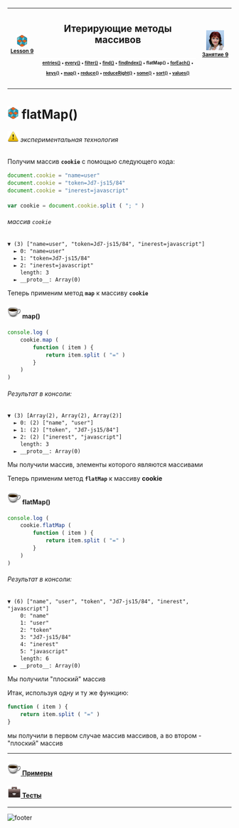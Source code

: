 [footer]: https://github.com/garevna/js-course/raw/master/images/a-level-ico.png?raw=true
[me]: https://raw.githubusercontent.com/garevna/a-level-js-lessons/master/ico/myPhoto-40.png "Ⓒ Irina Fylyppova ( garevna ) 2019"
[ico20]: https://raw.githubusercontent.com/garevna/a-level-js-lessons/master/ico/a-level-20.png
[ico25]: https://raw.githubusercontent.com/garevna/a-level-js-lessons/master/ico/a-level-25.png
[hw-30]: https://raw.githubusercontent.com/garevna/a-level-js-lessons/master/ico/briefcase-30.png
[cap-30]: https://raw.githubusercontent.com/garevna/a-level-js-lessons/master/ico/coffee-30.png
[warn-25]: https://raw.githubusercontent.com/garevna/a-level-js-lessons/master/ico/warning-25.png
[link-25]: https://raw.githubusercontent.com/garevna/a-level-js-lessons/master/ico/link-25.png
[err-20]: https://raw.githubusercontent.com/garevna/a-level-js-lessons/master/ico/no_entry-20.png
[err-25]: https://raw.githubusercontent.com/garevna/a-level-js-lessons/master/ico/no_entry-25.png
[err-30]: https://raw.githubusercontent.com/garevna/a-level-js-lessons/master/ico/no_entry-30.png
[space-800]: https://raw.githubusercontent.com/garevna/a-level-js-lessons/master/ico/space-800.png

| ![ico25] <br/><sup>[**Lesson&nbsp;9**](../lessons/lesson-09.md)</sup> | <h2>Итерирующие методы массивов</h2>![space-800]<sup><sup>[entries()](Array.prototype.entries.md) • [every()](Array.prototype.every.md) • [filter()](Array.prototype.filter.md) • [find()](Array.prototype.find.md) • [findIndex()](Array.prototype.findIndex.md) • flatMap() • [forEach()](Array.prototype.forEach.md) • [keys()](Array.prototype.keys.md) • [map()](Array.prototype.map.md) • [reduce()](Array.prototype.reduce.md) • [reduceRight()](Array.prototype.reduceRight.md) • [some()](Array.prototype.some.md) • [sort()](Array.prototype.sort.md) • [values()](Array.prototype.values.md)</sup></sup> | ![me] <br/><sup>[**Занятие&nbsp;9**](../lessons/lesson-09.md)</sup> |
|-|-|-|

___________________________________________________________________

# ![ico25] flatMap()

###### ![warn-25] экспериментальная технология

Получим массив **`cookie`** с помощью следующего кода:

```javascript
document.cookie = "name=user"
document.cookie = "token=Jd7-js15/84"
document.cookie = "inerest=javascript"

var cookie = document.cookie.split ( "; " )
```

###### массив `cookie`

```console
▼ (3) ["name=user", "token=Jd7-js15/84", "inerest=javascript"]
  ► 0: "name=user"
  ► 1: "token=Jd7-js15/84"
  ► 2: "inerest=javascript"
    length: 3
  ► __proto__: Array(0)
```

Теперь применим метод **`map`** к массиву **`cookie`**

#### ![cap-30] map()

```javascript
console.log (
    cookie.map (
        function ( item ) {
            return item.split ( "=" )
        }
    )
)
```

###### Результат в консоли:

```console
▼ (3) [Array(2), Array(2), Array(2)]
  ► 0: (2) ["name", "user"]
  ► 1: (2) ["token", "Jd7-js15/84"]
  ► 2: (2) ["inerest", "javascript"]
    length: 3
  ► __proto__: Array(0)
```

Мы получили массив, элементы которого являются массивами

Теперь применим метод **`flatMap`** к массиву **cookie**

#### ![cap-30] flatMap()

```javascript
console.log (
    cookie.flatMap (
        function ( item ) {
            return item.split ( "=" )
        }
    )
)
```

###### Результат в консоли:

```console
▼ (6) ["name", "user", "token", "Jd7-js15/84", "inerest", "javascript"]
    0: "name"
    1: "user"
    2: "token"
    3: "Jd7-js15/84"
    4: "inerest"
    5: "javascript"
    length: 6
  ► __proto__: Array(0)
```

Мы получили "плоский" массив

Итак, используя одну и ту же функцию:

```javascript
function ( item ) {
    return item.split ( "=" )
}
```

мы получили в первом случае массив массивов, а во втором - "плоский" массив

____________________________________________________________________________

#### [![cap-30] Примеры](Array.prototype-samples.md)
#### [![hw-30] Тесты](https://garevna.github.io/js-quiz/#arrayIterationMethods)
_________________________________________________________________________

![footer]
